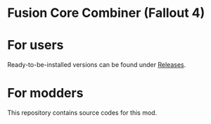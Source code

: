 # Fusion Core Combiner (Fallout 4)

# For users
Ready-to-be-installed versions can be found under [Releases](https://github.com/the-biggest-iron/fallout4-fusion-core-combiner/releases).

# For modders
This repository contains source codes for this mod.
